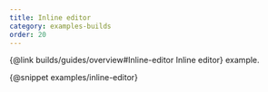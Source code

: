 ```yaml
---
title: Inline editor
category: examples-builds
order: 20
---
```


{@link builds/guides/overview#Inline-editor Inline editor} example.

{@snippet examples/inline-editor}
